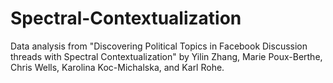 # Spectral-Contextualization
Data analysis from "Discovering Political Topics in Facebook Discussion threads with Spectral Contextualization" by Yilin Zhang, Marie Poux-Berthe, Chris Wells, Karolina Koc-Michalska, and Karl Rohe. 
